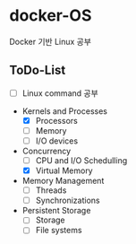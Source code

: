 # docker-OS

Docker 기반 Linux 공부

## ToDo-List

- [ ] Linux command 공부

* Kernels and Processes
  - [x] Processors
  - [ ] Memory
  - [ ] I/O devices
* Concurrency
  - [ ] CPU and I/O Schedulling
  - [x] Virtual Memory
* Memory Management
  - [ ] Threads
  - [ ] Synchronizations
* Persistent Storage
  - [ ] Storage
  - [ ] File systems

